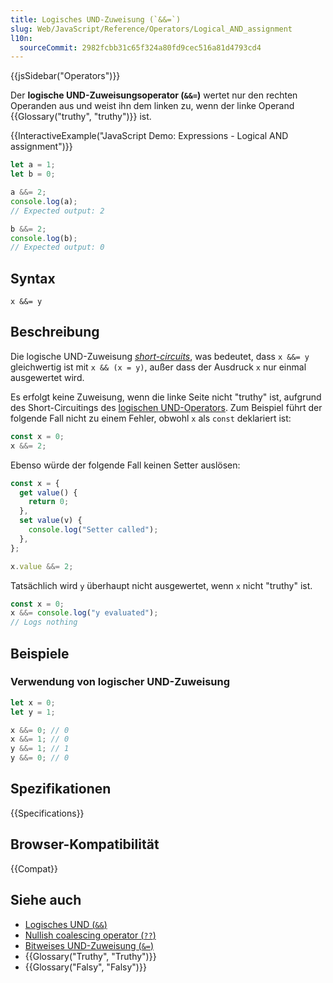 ```yaml
---
title: Logisches UND-Zuweisung (`&&=`)
slug: Web/JavaScript/Reference/Operators/Logical_AND_assignment
l10n:
  sourceCommit: 2982fcbb31c65f324a80fd9cec516a81d4793cd4
---
```


{{jsSidebar("Operators")}}

Der **logische UND-Zuweisungsoperator (`&&=`)** wertet nur den rechten Operanden aus und weist ihn dem linken zu, wenn der linke Operand {{Glossary("truthy", "truthy")}} ist.

{{InteractiveExample("JavaScript Demo: Expressions - Logical AND assignment")}}

```js interactive-example
let a = 1;
let b = 0;

a &&= 2;
console.log(a);
// Expected output: 2

b &&= 2;
console.log(b);
// Expected output: 0
```

## Syntax

```js-nolint
x &&= y
```

## Beschreibung

Die logische UND-Zuweisung [_short-circuits_](/de/docs/Web/JavaScript/Reference/Operators/Operator_precedence#short-circuiting), was bedeutet, dass `x &&= y` gleichwertig ist mit `x && (x = y)`, außer dass der Ausdruck `x` nur einmal ausgewertet wird.

Es erfolgt keine Zuweisung, wenn die linke Seite nicht "truthy" ist, aufgrund des Short-Circuitings des [logischen UND-Operators](/de/docs/Web/JavaScript/Reference/Operators/Logical_AND). Zum Beispiel führt der folgende Fall nicht zu einem Fehler, obwohl `x` als `const` deklariert ist:

```js
const x = 0;
x &&= 2;
```

Ebenso würde der folgende Fall keinen Setter auslösen:

```js
const x = {
  get value() {
    return 0;
  },
  set value(v) {
    console.log("Setter called");
  },
};

x.value &&= 2;
```

Tatsächlich wird `y` überhaupt nicht ausgewertet, wenn `x` nicht "truthy" ist.

```js
const x = 0;
x &&= console.log("y evaluated");
// Logs nothing
```

## Beispiele

### Verwendung von logischer UND-Zuweisung

```js
let x = 0;
let y = 1;

x &&= 0; // 0
x &&= 1; // 0
y &&= 1; // 1
y &&= 0; // 0
```

## Spezifikationen

{{Specifications}}

## Browser-Kompatibilität

{{Compat}}

## Siehe auch

- [Logisches UND (`&&`)](/de/docs/Web/JavaScript/Reference/Operators/Logical_AND)
- [Nullish coalescing operator (`??`)](/de/docs/Web/JavaScript/Reference/Operators/Nullish_coalescing)
- [Bitweises UND-Zuweisung (`&=`)](/de/docs/Web/JavaScript/Reference/Operators/Bitwise_AND_assignment)
- {{Glossary("Truthy", "Truthy")}}
- {{Glossary("Falsy", "Falsy")}}
